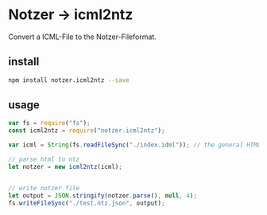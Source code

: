 # Notzer → icml2ntz
Convert a ICML-File to the Notzer-Fileformat.


## install
```sh
npm install notzer.icml2ntz --save
```

## usage
```js
var fs = require("fs");
const icml2ntz = require("notzer.icml2ntz");

var icml = String(fs.readFileSync("./index.idml")); // the general HTML

// parse html to ntz
let notzer = new icml2ntz(icml);


// write notzer file
let output = JSON.stringify(notzer.parse(), null, 4);
fs.writeFileSync("./test.ntz.json", output);
```
